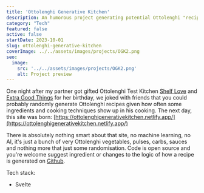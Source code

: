 ```yaml
---
title: 'Ottolenghi Generative Kitchen'
description: An humorous project generating potential Ottolenghi "recipes" using random Ottolenghi ingredients and qualifiers. A silly project that took 2h to come to life.
category: "Tech"
featured: false
active: false
startDate: 2023-10-01
slug: ottolenghi-generative-kitchen
coverImage: ../../assets/images/projects/OGK2.png
seo:
  image:
    src: '../../assets/images/projects/OGK2.png'
    alt: Project preview
---
```


One night after my partner got gifted Ottolenghi Test Kitchen [Shelf Love](https://ottolenghi.co.uk/otk-shelf-love) and [Extra Good Things](https://ottolenghi.co.uk/otk-extra-good-things) for her birthday, we joked with friends that you could probably randomly generate Ottolenghi recipes given how often some ingredients and cooking techniques show up in his cooking. The next day, this site was born: [https://ottolenghigenerativekitchen.netlify.app/](https://ottolenghigenerativekitchen.netlify.app/)

There is absolutely nothing smart about that site, no machine learning, no AI, it's just a bunch of very Ottolenghi vegetables, pulses, carbs, sauces and nothing more that just some randomisation. Code is open source and you're welcome suggest ingredient or changes to the logic of how a recipe is generated on [Github](https://github.com/EBendinelli/OGK).

Tech stack:
- Svelte 
